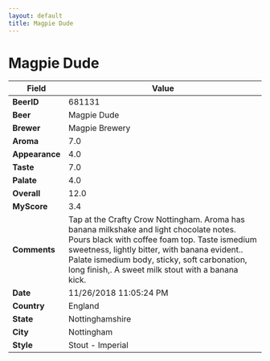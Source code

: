 ```yaml
---
layout: default
title: Magpie Dude
---
```


# Magpie Dude

| Field         | Value     |
|---------------|-----------|
| **BeerID** | 681131 |
| **Beer** | Magpie Dude |
| **Brewer** | Magpie Brewery |
| **Aroma** | 7.0 |
| **Appearance** | 4.0 |
| **Taste** | 7.0 |
| **Palate** | 4.0 |
| **Overall** | 12.0 |
| **MyScore** | 3.4 |
| **Comments** | Tap at the Crafty Crow Nottingham. Aroma has banana milkshake and light chocolate notes. Pours black with coffee foam top. Taste ismedium sweetness, lightly bitter, with banana evident.. Palate ismedium body, sticky, soft carbonation, long finish,. A sweet milk stout with a banana kick. |
| **Date** | 11/26/2018 11:05:24 PM |
| **Country** | England |
| **State** | Nottinghamshire |
| **City** | Nottingham |
| **Style** | Stout - Imperial |
